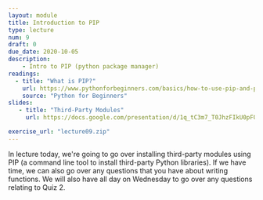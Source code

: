 ```yaml
---
layout: module
title: Introduction to PIP
type: lecture
num: 9
draft: 0
due_date: 2020-10-05
description:
    - Intro to PIP (python package manager)
readings:
  - title: "What is PIP?"
    url: https://www.pythonforbeginners.com/basics/how-to-use-pip-and-pypi
    source: "Python for Beginners"
slides: 
   - title: "Third-Party Modules"
     url: https://docs.google.com/presentation/d/1q_tC3m7_T0JhzFIkU0pFObpvYdvkZnXKWko5r28jCa0/edit?usp=sharing

exercise_url: "lecture09.zip"
---
```


In lecture today, we're going to go over installing third-party modules using PIP (a command line tool to install third-party Python libraries). If we have time, we can also go over any questions that you have about writing functions. We will also have all day on Wednesday to go over any questions relating to Quiz 2.